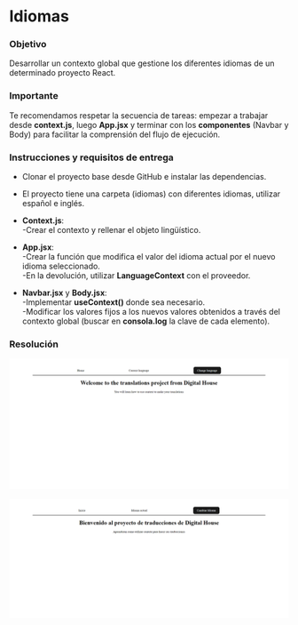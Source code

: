 # Idiomas

### Objetivo
Desarrollar un contexto global que gestione los diferentes idiomas de un determinado proyecto React.

### Importante 
Te recomendamos respetar la secuencia de tareas: empezar a trabajar desde **context.js**, luego **App.jsx** y terminar con los **componentes** (Navbar y Body) para facilitar la comprensión del flujo de ejecución.

### Instrucciones y requisitos de entrega 
- Clonar el proyecto base desde GitHub e instalar las dependencias. 
- El proyecto tiene una carpeta (idiomas) con diferentes idiomas, utilizar español e inglés.

- **Context.js**:  
-Crear el contexto y rellenar el objeto lingüístico. 

- **App.jsx**:  
-Crear la función que modifica el valor del idioma actual por el nuevo idioma seleccionado.  
-En la devolución, utilizar **LanguageContext** con el proveedor.  

- **Navbar.jsx** y **Body.jsx**:  
-Implementar **useContext()** donde sea necesario.  
-Modificar los valores fijos a los nuevos valores obtenidos a través del contexto global (buscar en **consola.log** la clave de cada elemento).  

### Resolución

![preview](https://github.com/soymilidev/FE-III/blob/main/C19/C19-Mesa/proyectoIdiomas/src/assets/preview1.png)

![preview](https://github.com/soymilidev/FE-III/blob/main/C19/C19-Mesa/proyectoIdiomas/src/assets/preview2.png)

